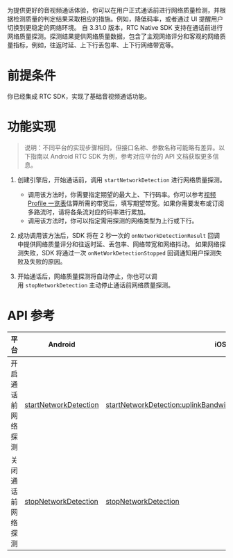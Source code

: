 为提供更好的音视频通话体验，你可以在用户正式通话前进行网络质量检测，并根据检测质量的判定结果采取相应的措施。例如，降低码率，或者通过 UI 提醒用户切换到更稳定的网络环境。
自 3.31.0 版本，RTC Native SDK 支持在通话前进行网络质量探测。探测结果提供网络质量数据，包含了主观网络评分和客观的网络质量指标，例如，往返时延、上下行丢包率、上下行网络带宽等。
# 前提条件
你已经集成 RTC SDK，实现了基础音视频通话功能。
# 功能实现
> 说明：不同平台的实现步骤相同，但接口名称、参数名称可能略有差异。以下指南以 Android RTC SDK 为例，参考对应平台的 API 文档获取更多信息。
1. 创建引擎后，开始通话前，调用 `startNetworkDetection` 进行网络质量探测。

	- 调用该方法时，你需要指定期望的最大上、下行码率。你可以参考[视频 Profile 一览表](70122)估算所需的带宽后，填写期望带宽。如果你需要发布或订阅多路流时，请将各条流对应的码率进行累加。
	- 调用该方法时，你可以指定需用探测的网络类型为上行或下行。
2. 成功调用该方法后，SDK 将在 2 秒一次的 `onNetworkDetectionResult` 回调中提供网络质量评分和往返时延、丢包率、网络带宽和网络抖动。
  如果网络探测失败，SDK 将通过一次 `onNetWorkDetectionStopped` 回调通知用户探测失败及失败的原因。
1. 开始通话后，网络质量探测将自动停止，你也可以调用 `stopNetworkDetection` 主动停止通话前网络质量探测。
# API 参考

|平台|Android|iOS|Mac|Windows|
|--|--|--|--|--|
|开启通话前网络探测|[startNetworkDetection](Android-api#startnetworkdetection)|[startNetworkDetection:uplinkBandwidth:downlink:downlinkBandwidth:](iOS-api#ByteRTCVideo-startnetworkdetection-uplinkbandwidth-downlink-downlinkbandwidth)|--|[startNetworkDetection](Windows-api.md#startnetworkdetection)|
|关闭通话前网络探测|[stopNetworkDetection](Android-api#stopnetworkdetection)|[stopNetworkDetection](iOS-api#stopnetworkdetection)|--|[stopNetworkDetection](Windows-api.md#stopnetworkdetection)|